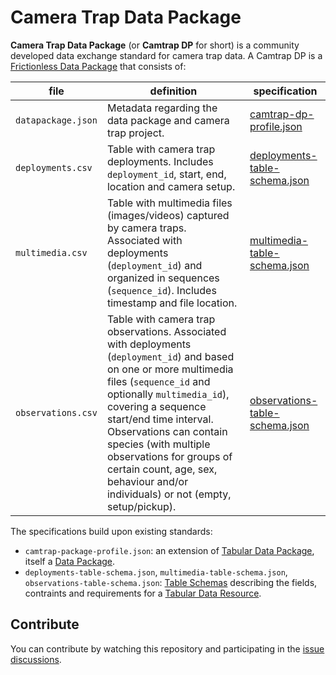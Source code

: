 # Camera Trap Data Package

**Camera Trap Data Package** (or **Camtrap DP** for short) is a community developed data exchange standard for camera trap data. A Camtrap DP is a [Frictionless Data Package](https://frictionlessdata.io/data-package/) that consists of:

file | definition | specification
--- | --- | ---
`datapackage.json` | Metadata regarding the data package and camera trap project. | [camtrap-dp-profile.json](camtrap-dp-profile.json)
`deployments.csv` | Table with camera trap deployments. Includes `deployment_id`, start, end, location and camera setup. | [deployments-table-schema.json](deployments-table-schema.json)
`multimedia.csv` | Table with multimedia files (images/videos) captured by camera traps. Associated with deployments (`deployment_id`) and organized in sequences (`sequence_id`). Includes timestamp and file location. | [multimedia-table-schema.json](multimedia-table-schema.json)
`observations.csv` | Table with camera trap observations. Associated with deployments (`deployment_id`) and based on one or more multimedia files (`sequence_id` and optionally `multimedia_id`), covering a sequence start/end time interval. Observations can contain species (with multiple observations for groups of certain count, age, sex, behaviour and/or individuals) or not (empty, setup/pickup). | [observations-table-schema.json](observations-table-schema.json)

The specifications build upon existing standards:

- `camtrap-package-profile.json`: an extension of [Tabular Data Package](https://specs.frictionlessdata.io/tabular-data-package/), itself a [Data Package](https://specs.frictionlessdata.io/data-package/).
- `deployments-table-schema.json`, `multimedia-table-schema.json`, `observations-table-schema.json`: [Table Schemas](https://specs.frictionlessdata.io/table-schema/) describing the fields, contraints and requirements for a [Tabular Data Resource](https://specs.frictionlessdata.io/tabular-data-resource/).

## Contribute

You can contribute by watching this repository and participating in the [issue discussions](https://gitlab.com/oscf/camtrap-dp/-/issues).
